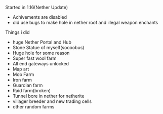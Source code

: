 Started in 1.16(Nether Update)
 - Achivements are disabled
 - did use bugs to make hole in nether roof and illegal weapon enchants

Things i did
 - huge Nether Portal and Hub
 - Stone Statue of myself(soooobus)
 - Huge hole for some reason
 - Super fast wool farm
 - All end gateways unlocked
 - Map art
 - Mob Farm
 - Iron farm
 - Guardian farm
 - Raid farm(broken)
 - Tunnel bore in nether for netherite
 - villager breeder and new trading cells
 - other random farms
